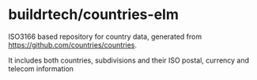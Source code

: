 # buildrtech/countries-elm

ISO3166 based repository for country data, generated from https://github.com/countries/countries.

It includes both countries, subdivisions and their ISO postal, currency and telecom information
